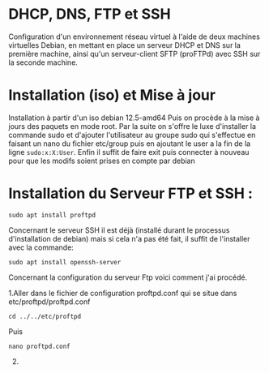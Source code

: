 # DHCP, DNS, FTP et SSH

Configuration d'un environnement réseau virtuel à l'aide de deux
machines virtuelles Debian, en mettant en place un serveur
DHCP et DNS sur la première machine, ainsi qu'un
serveur-client SFTP (proFTPd) avec SSH sur la seconde machine.

# Installation (iso) et Mise à jour

Installation à partir d'un iso debian 12.5-amd64
Puis on procède à la mise à jours des paquets en mode root.
Par la suite on s'offre le luxe d'installer la commande sudo et d'ajouter l'utilisateur au groupe sudo qui s'effectue en faisant un nano du fichier etc/group puis en ajoutant le user a la fin de la ligne ```sudo:x:X:User```.
Enfin il suffit de faire exit puis connecter à nouveau pour que les modifs soient prises en compte par debian 

# Installation du Serveur FTP et SSH :

```shell
sudo apt install proftpd
```
Concernant le serveur SSH il est déjà (installé durant le processus d'installation de debian)
mais si cela n'a pas été fait, il suffit de l'installer avec la commande:
```shell 
sudo apt install openssh-server
```
Concernant la configuration du serveur Ftp voici comment j'ai procédé.

1.Aller dans le fichier de configuration proftpd.conf qui se situe dans etc/proftpd/proftpd.conf
```shell
cd ../../etc/proftpd
```
Puis 
```shell
nano proftpd.conf
```
2.
